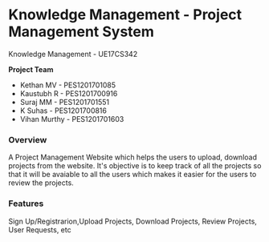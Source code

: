 # Knowledge Management - Project Management System

Knowledge Management - UE17CS342

**Project Team**
  
  * Kethan MV - PES1201701085
  * Kaustubh R - PES1201700916
  * Suraj MM  - PES1201701551
  * K Suhas - PES1201700816
  * Vihan Murthy - PES1201701603

### Overview

A Project Management Website which helps the users to upload, download projects from the website. It's objective is to keep track of all the projects so that it will be avaiable to all the users which makes it easier for the users to review the projects.

### Features

Sign Up/Registrarion,Upload Projects, Download Projects, Review Projects, User Requests, etc

